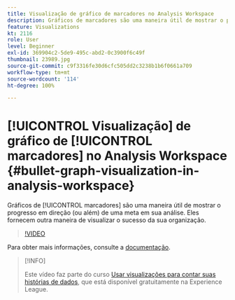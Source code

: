 ```yaml
---
title: Visualização de gráfico de marcadores no Analysis Workspace
description: Gráficos de marcadores são uma maneira útil de mostrar o progresso em direção (ou além) de uma meta em sua análise. Eles fornecem outra maneira de visualizar o sucesso da sua organização.
feature: Visualizations
kt: 2116
role: User
level: Beginner
exl-id: 369904c2-5de9-495c-abd2-0c3900f6c49f
thumbnail: 23989.jpg
source-git-commit: c9f3316fe30d6cfc505dd2c3238b1b6f0661a709
workflow-type: tm+mt
source-wordcount: '114'
ht-degree: 100%

---
```


# [!UICONTROL Visualização] de gráfico de [!UICONTROL marcadores] no Analysis Workspace {#bullet-graph-visualization-in-analysis-workspace}

Gráficos de [!UICONTROL marcadores] são uma maneira útil de mostrar o progresso em direção (ou além) de uma meta em sua análise. Eles fornecem outra maneira de visualizar o sucesso da sua organização.

>[!VIDEO](https://video.tv.adobe.com/v/23989/?quality=12)

Para obter mais informações, consulte a [documentação](https://experienceleague.adobe.com/docs/analytics/analyze/analysis-workspace/visualizations/bullet-graph.html?lang=pt-BR).

>[!INFO]
>
> Este vídeo faz parte do curso [Usar visualizações para contar suas histórias de dados](https://experienceleague.adobe.com/?recommended=Analytics-U-1-2021.1.visualizations&amp;lang=pt-BR), que está disponível gratuitamente na Experience League.
